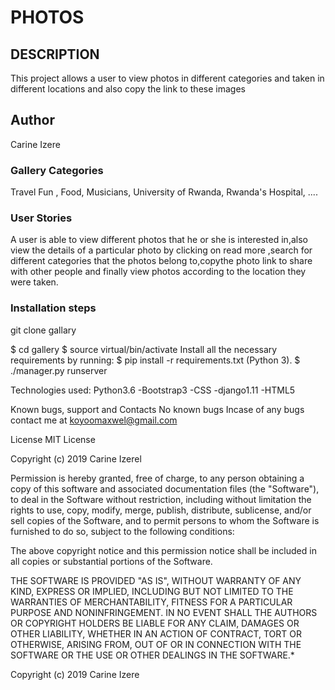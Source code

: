 # PHOTOS


## DESCRIPTION

This project allows a user to view photos in different categories and taken in different locations and also copy the link to these images

## Author

Carine Izere

### Gallery Categories

Travel Fun , Food, Musicians, University of Rwanda, Rwanda's Hospital, ....

### User Stories

A user is able to view different photos that he or she is interested in,also view the details of a particular photo by clicking on read more ,search for different categories that the photos belong to,copythe photo link to share with other people and finally view photos according to the location they were taken.

### Installation steps
git clone gallary

$ cd gallery $ source virtual/bin/activate Install all the necessary requirements by running: $ pip install -r requirements.txt (Python 3). $ ./manager.py runserver

Technologies used:
Python3.6 -Bootstrap3 -CSS -django1.11 -HTML5

Known bugs, support and Contacts
No known bugs
Incase of any bugs contact me at koyoomaxwel@gmail.com

License
MIT License

Copyright (c) 2019 Carine Izerel

Permission is hereby granted, free of charge, to any person obtaining a copy of this software and associated documentation files (the "Software"), to deal in the Software without restriction, including without limitation the rights to use, copy, modify, merge, publish, distribute, sublicense, and/or sell copies of the Software, and to permit persons to whom the Software is furnished to do so, subject to the following conditions:

The above copyright notice and this permission notice shall be included in all copies or substantial portions of the Software.

THE SOFTWARE IS PROVIDED "AS IS", WITHOUT WARRANTY OF ANY KIND, EXPRESS OR IMPLIED, INCLUDING BUT NOT LIMITED TO THE WARRANTIES OF MERCHANTABILITY, FITNESS FOR A PARTICULAR PURPOSE AND NONINFRINGEMENT. IN NO EVENT SHALL THE AUTHORS OR COPYRIGHT HOLDERS BE LIABLE FOR ANY CLAIM, DAMAGES OR OTHER LIABILITY, WHETHER IN AN ACTION OF CONTRACT, TORT OR OTHERWISE, ARISING FROM, OUT OF OR IN CONNECTION WITH THE SOFTWARE OR THE USE OR OTHER DEALINGS IN THE SOFTWARE.*

Copyright (c) 2019 Carine Izere